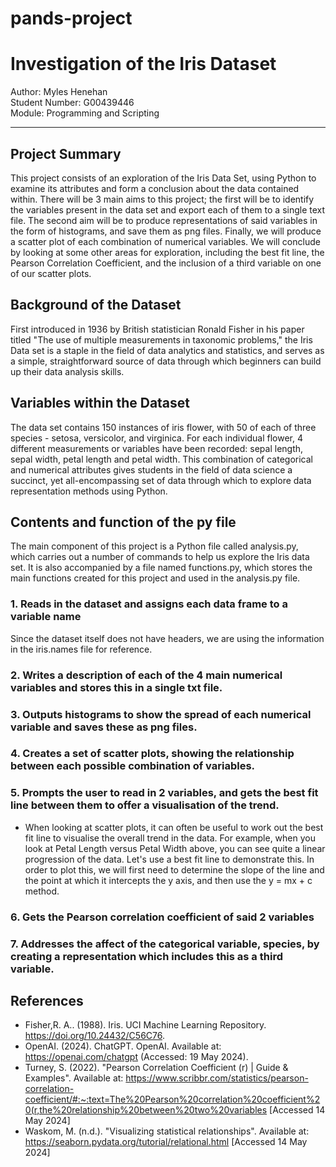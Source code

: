 # pands-project

# Investigation of the Iris Dataset
Author: Myles Henehan<br/>Student Number: G00439446<br/>Module: Programming and Scripting
***

## Project Summary
This project consists of an exploration of the Iris Data Set, using Python to examine its attributes and form a conclusion about the data contained within. There will be 3 main aims to this project; the first will be to identify the variables present in the data set and export each of them to a single text file. The second aim will be to produce representations of said variables in the form of histograms, and save them as png files. Finally, we will produce a scatter plot of each combination of numerical variables. We will conclude by looking at some other areas for exploration, including the best fit line, the Pearson Correlation Coefficient, and the inclusion of a third variable on one of our scatter plots.

## Background of the Dataset
First introduced in 1936 by British statistician Ronald Fisher in his paper titled "The use of multiple measurements in taxonomic problems," the Iris Data set is a staple in the field of data analytics and statistics, and serves as a simple, straightforward source of data through which beginners can build up their data analysis skills.

## Variables within the Dataset
The data set contains 150 instances of iris flower, with 50 of each of three species - setosa, versicolor, and virginica. For each individual flower, 4 different measurements or variables have been recorded: sepal length, sepal width, petal length and petal width. This combination of categorical and numerical attributes gives students in the field of data science a succinct, yet all-encompassing set of data through which to explore data representation methods using Python.

## Contents and function of the py file
The main component of this project is a Python file called analysis.py, which carries out a number of commands to help us explore the Iris data set. It is also accompanied by a file named functions.py, which stores the main functions created for this project and used in the analysis.py file.

### 1. Reads in the dataset and assigns each data frame to a variable name
Since the dataset itself does not have headers, we are using the information in the iris.names file for reference.

### 2. Writes a description of each of the 4 main numerical variables and stores this in a single txt file.

### 3. Outputs histograms to show the spread of each numerical variable and saves these as png files.

### 4. Creates a set of scatter plots, showing the relationship between each possible combination of variables.

### 5. Prompts the user to read in 2 variables, and gets the best fit line between them to offer a visualisation of the trend.
 - When looking at scatter plots, it can often be useful to work out the best fit line to visualise the overall trend in the data. For example, when you look at Petal Length versus Petal Width above, you can see quite a linear progression of the data. Let's use a best fit line to demonstrate this. In order to plot this, we will first need to determine the slope of the line and the point at which it intercepts the y axis, and then use the y = mx + c method.

### 6. Gets the Pearson correlation coefficient of said 2 variables

### 7. Addresses the affect of the categorical variable, species, by creating a representation which includes this as a third variable.

## References
- Fisher,R. A.. (1988). Iris. UCI Machine Learning Repository. https://doi.org/10.24432/C56C76.
- OpenAI. (2024). ChatGPT. OpenAI. Available at: https://openai.com/chatgpt (Accessed: 19 May 2024).
- Turney, S. (2022). "Pearson Correlation Coefficient (r) | Guide & Examples". Available at: https://www.scribbr.com/statistics/pearson-correlation-coefficient/#:~:text=The%20Pearson%20correlation%20coefficient%20(r,the%20relationship%20between%20two%20variables [Accessed 14 May 2024]
- Waskom, M. (n.d.). "Visualizing statistical relationships". Available at: https://seaborn.pydata.org/tutorial/relational.html [Accessed 14 May 2024]